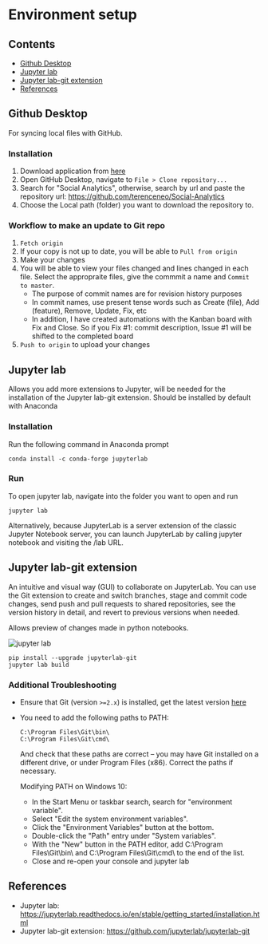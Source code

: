 # Environment setup

## Contents

* [Github Desktop](#github-desktop)
* [Jupyter lab](#jupyter-lab)
* [Jupyter lab-git extension](#jupyter-lab-git-extension)
* [References](#references)

## Github Desktop

For syncing local files with GitHub.

### Installation

1. Download application from [here](https://desktop.github.com/)
2. Open GitHub Desktop, navigate to ```File > Clone repository...```
3. Search for "Social Analytics", otherwise, search by url and paste the repository url: https://github.com/terenceneo/Social-Analytics
4. Choose the Local path (folder) you want to download the repository to.

### Workflow to make an update to Git repo

1. ```Fetch origin```
2. If your copy is not up to date, you will be able to ```Pull from origin```
3. Make your changes
4. You will be able to view your files changed and lines changed in each file. Select the appropraite files, give the commmit a name and ```Commit to master```.
    - The purpose of commit names are for revision history purposes
    - In commit names, use present tense words such as Create (file), Add (feature), Remove, Update, Fix, etc
    - In addition, I have created automations with the Kanban board with Fix and Close. So if you Fix #1: commit description, Issue #1 will be shifted to the completed board
5. ```Push to origin``` to upload your changes

## Jupyter lab

Allows you add more extensions to Jupyter, will be needed for the installation of the Jupyter lab-git extension. Should be installed by default with Anaconda

### Installation

Run the following command in Anaconda prompt

```shell
conda install -c conda-forge jupyterlab
```

### Run

To open jupyter lab, navigate into the folder you want to open and run

```shell
jupyter lab
```

Alternatively, because JupyterLab is a server extension of the classic Jupyter Notebook server, you can launch JupyterLab by calling jupyter notebook and visiting the /lab URL.

## Jupyter lab-git extension

An intuitive and visual way (GUI) to collaborate on JupyterLab. You can use the Git extension to create and switch branches, stage and commit code changes, send push and pull requests to shared repositories, see the version history in detail, and revert to previous versions when needed.

Allows preview of changes made in python notebooks.

![jupyter lab](https://github.com/jupyterlab/jupyterlab-git/blob/master/docs/figs/demo-0-10-0.gif)

```shell
pip install --upgrade jupyterlab-git
jupyter lab build
```

### Additional Troubleshooting

- Ensure that Git (version ```>=2.x```) is installed, get the latest version [here](https://www.atlassian.com/git/tutorials/install-git#windows)
- You need to add the following paths to PATH:

    ``` shell
    C:\Program Files\Git\bin\
    C:\Program Files\Git\cmd\
    ```

    And check that these paths are correct – you may have Git installed on a different drive, or under Program Files (x86). Correct the paths if necessary.

    Modifying PATH on Windows 10:

    - In the Start Menu or taskbar search, search for "environment variable".
    - Select "Edit the system environment variables".
    - Click the "Environment Variables" button at the bottom.
    - Double-click the "Path" entry under "System variables".
    - With the "New" button in the PATH editor, add C:\Program Files\Git\bin\ and C:\Program Files\Git\cmd\ to the end of the list.
    - Close and re-open your console and jupyter lab

## References

- Jupyter lab: https://jupyterlab.readthedocs.io/en/stable/getting_started/installation.html
- Jupyter lab-git extension: https://github.com/jupyterlab/jupyterlab-git